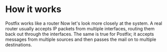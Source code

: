 # How it works
Postfix works like a router Now let's look more closely at the system. A real router usually accepts IP packets from multiple interfaces, routing them back out through the interfaces. The same is true for Postfix; it accepts messages from multiple sources and then passes the mail on to multiple destinations.

